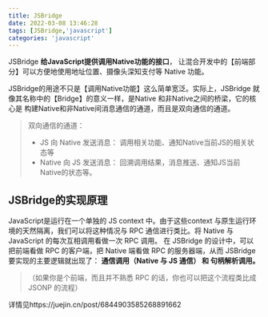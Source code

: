 ```yaml
---
title: JSBridge
date: 2022-03-08 13:46:28
tags: [JSBridge,'javascript']
categories: 'javascript'
---
```


JSBridge **给JavaScript提供调用Native功能的接口**， 让混合开发中的【前端部分】可以方便地使用地址位置、摄像头深知支付等 Native 功能。

JSBridge的用途不只是【调用Native功能】这么简单宽泛。实际上，JSBridge 就像其名称中的【Bridge】的意义一样，是Native 和非Native之间的桥梁，它的核心是 构建Native和非Native间消息通信的通道，而且是双向通信的通道。

> 双向通信的通道：
>* JS 向 Native 发送消息： 调用相关功能、通知Native当前JS的相关状态等
> *  Native 向 JS 发送消息： 回溯调用结果，消息推送、通知JS当前Native的状态等。

## JSBridge的实现原理
JavaScript是运行在一个单独的 JS context 中。由于这些context 与原生运行环境的天然隔离，我们可以将这种情况与 RPC 通信进行类比。将 Native 与 JavaScript 的每次互相调用看做一次 RPC 调用。
在 JSBridge 的设计中，可以把前端看做 RPC 的客户端，把 Native 端看做 RPC 的服务器端，从而 JSBridge 要实现的主要逻辑就出现了：
**通信调用（Native 与 JS 通信） 和 句柄解析调用。**
> （如果你是个前端，而且并不熟悉 RPC 的话，你也可以把这个流程类比成 JSONP 的流程）

详情见https://juejin.cn/post/6844903585268891662